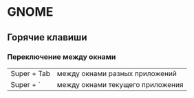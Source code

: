 # GNOME

## Горячие клавиши

### Переключение между окнами

|   |   |
|---|---|
| Super + Tab | между окнами разных приложений |
| Super + \` | между окнами текущего приложения |
